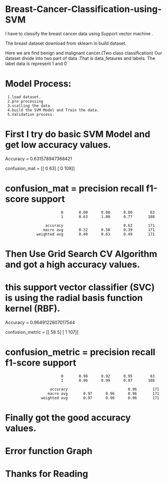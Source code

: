 

# Breast-Cancer-Classification-using-SVM


I have to classify the breast cancer data using Support vector machine .

The breast dataset download from sklearn in build dataset.

Here we are find benign and malignant cancer.(Two class classification)
Our dataset  divide into two part of data .That is data_fetaures and labels. The label data is represent 1 and 0
# Model Process:
     1.load dataset.
     2.pre processing 
     3.scalling the data
     4.build the SVM Model and Train the data.
     5.Validation process.

# First I try do basic SVM Model and get low accuracy values.

Accuracy = 0.631578947368421

confusion_mat =  [[  0  63]
                 [  0 108]]
# confusion_mat =               precision    recall  f1-score   support

                             0       0.00      0.00      0.00        63
                             1       0.63      1.00      0.77       108

                      accuracy                           0.63       171
                     macro avg       0.32      0.50      0.39       171
                  weighted avg       0.40      0.63      0.49       171


# Then Use Grid Search CV Algorithm and got a high accuracy values.
 # this support vector classifier (SVC) is using the radial basis function kernel (RBF).
 
  Accuracy = 0.9649122807017544
  
  confusion_metric = [[ 58   5]
                     [  1 107]]
                  
# confusion_metric =               precision    recall  f1-score   support

                             0       0.98      0.92      0.95        63
                             1       0.96      0.99      0.97       108

                        accuracy                           0.96       171
                       macro avg       0.97      0.96      0.96       171
                    weighted avg       0.97      0.96      0.96       171


# Finally got the good accuracy values.
# Error function Graph
# Thanks for Reading 



